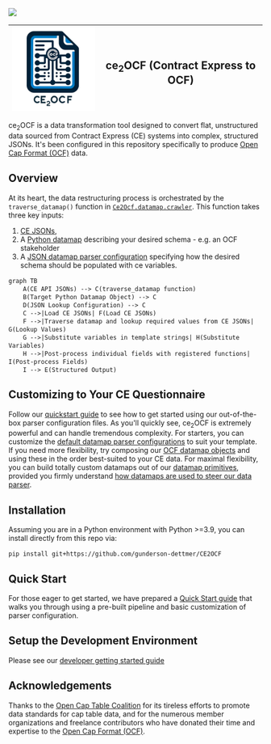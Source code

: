 ![](https://www.gunder.com/content/themes/gunderson-theme/img/header-logo.svg)


| ![](docs/images/Ce2Ocf.png)  | <h2>ce<sub>2</sub>OCF (Contract Express to OCF)</h2> |
|---|------------------------------------------------------|

ce<sub>2</sub>OCF is a data transformation tool designed to convert flat, unstructured data sourced from Contract
Express (CE) systems into complex, structured JSONs. It's been configured in this repository specifically to produce
[Open Cap Format (OCF)](https://github.com/Open-Cap-Table-Coalition/Open-Cap-Format-OCF) data.

## Overview

At its heart, the data restructuring process is orchestrated by the `traverse_datamap()` function in
[`Ce2Ocf.datamap.crawler`](./Ce2Ocf/datamap/crawler.py). This function takes three key inputs:
1. [CE JSONs](docs/Contract%20Express%20to%20API%20Concepts/API%20Outputs.md),
2. A [Python datamap](docs/datamaps.md) describing your desired schema - e.g. an OCF stakeholder
3. A [JSON datamap parser configuration](docs/configuring%20datamap%20lookups.md) specifying how the desired schema
   should be populated with ce variables.

```mermaid
graph TB
    A(CE API JSONs) --> C(traverse_datamap function)
    B(Target Python Datamap Object) --> C
    D(JSON Lookup Configuration) --> C
    C -->|Load CE JSONs| F(Load CE JSONs)
    F -->|Traverse datamap and lookup required values from CE JSONs| G(Lookup Values)
    G -->|Substitute variables in template strings| H(Substitute Variables)
    H -->|Post-process individual fields with registered functions| I(Post-process Fields)
    I --> E(Structured Output)
```

## Customizing to Your CE Questionnaire

Follow our [quickstart guide](docs/quickstart.md) to see how to get started using our out-of-the-box parser
configuration files. As you'll quickly see, ce<sub>2</sub>OCF is extremely powerful and can handle tremendous
complexity. For starters, you can customize the [default datamap parser configurations](Ce2Ocf/datamap/defaults)
to suit your template. If you need more flexibility, try composing our [OCF datamap objects](Ce2Ocf/ocf/datamaps.py)
and using these in the order best-suited to your CE data. For maximal flexibility, you can build totally custom datamaps
out of our [datamap primitives](Ce2Ocf/datamap/definitions.py), provided you firmly understand [how datamaps are used
to steer our data parser](docs/datamaps.md).


## Installation

Assuming you are in a Python environment with Python >=3.9, you can install directly from this repo via:

```
pip install git+https://github.com/gunderson-dettmer/CE2OCF
```

## Quick Start

For those eager to get started, we have prepared a [Quick Start guide](docs/quickstart.md) that walks you through using
a pre-built pipeline and basic customization of parser configuration.

## Setup the Development Environment

Please see our [developer getting started guide](docs/dev%20environment.md)

## Acknowledgements

Thanks to the [Open Cap Table Coalition](https://www.opencaptablecoalition.com/) for its tireless efforts to promote
data standards for cap table data, and for the numerous member organizations and freelance contributors who have
donated their time and expertise to the
[Open Cap Format (OCF)](https://github.com/Open-Cap-Table-Coalition/Open-Cap-Format-OCF).
